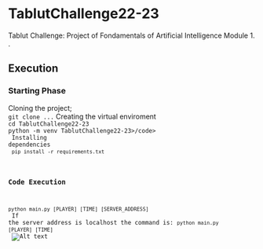 # TablutChallenge22-23
Tablut Challenge: Project of Fondamentals of Artificial Intelligence Module 1.
<br> .
## Execution
### Starting Phase
Cloning the project; <br>
<code>git clone ...</code>
Creating the virtual enviroment <br>
<code>cd TablutChallenge22-23</code> <br>
<code>python -m venv TablutChallenge22-23>/code> <br>
Installing dependencies <br>
<code>pip install -r requirements.txt</code>
### Code Execution
<code>python main.py [PLAYER] [TIME] [SERVER_ADDRESS]</code> <br>
If the server address is localhost the command is:
<code>python main.py [PLAYER] [TIME] </code> <br>
![Alt text](https://gianlucadimarzio.com/images/mbappe-image.jpg?p=14x9&s=649c557414c0085f4a9bf20b02a798fa)
<br>
